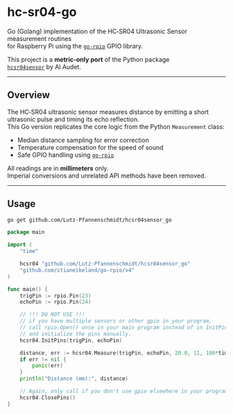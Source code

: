 # hc-sr04-go

Go (Golang) implementation of the HC‑SR04 Ultrasonic Sensor measurement routines  
for Raspberry Pi using the [`go-rpio`](https://github.com/stianeikeland/go-rpio) GPIO library.

This project is a **metric‑only port** of the Python package  
[`hcsr04sensor`](https://pypi.org/project/hcsr04sensor/) by Al Audet.

---

## Overview

The HC‑SR04 ultrasonic sensor measures distance by emitting a short ultrasonic pulse
and timing its echo reflection.  
This Go version replicates the core logic from the Python `Measurement` class:

-   Median distance sampling for error correction
-   Temperature compensation for the speed of sound
-   Safe GPIO handling using [`go-rpio`](https://github.com/stianeikeland/go-rpio)

All readings are in **millimeters** only.  
Imperial conversions and unrelated API methods have been removed.

---

## Usage

```bash
go get github.com/Lutz-Pfannenschmidt/hcsr04sensor_go
```

```go
package main

import (
	"time"

	hcsr04 "github.com/Lutz-Pfannenschmidt/hcsr04sensor_go"
	"github.com/stianeikeland/go-rpio/v4"
)

func main() {
	trigPin := rpio.Pin(23)
	echoPin := rpio.Pin(24)

	// !!! DO NOT USE !!!
	// if you have multiple sensors or other gpio in your program,
	// call rpio.Open() once in your main program instead of in InitPins.
	// and initialize the pins manually.
	hcsr04.InitPins(trigPin, echoPin)

	distance, err := hcsr04.Measure(trigPin, echoPin, 20.0, 11, 100*time.Millisecond)
	if err != nil {
		panic(err)
	}
	println("Distance (mm):", distance)

	// Again, only call if you don't use gpio elsewhere in your program.
	hcsr04.ClosePins()
}
```
